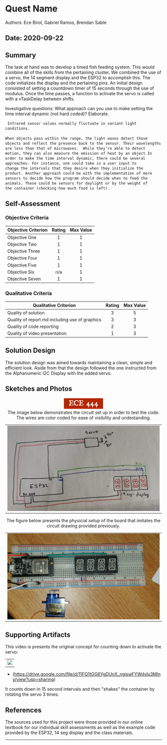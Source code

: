 # Quest Name
Authors: Ece Birol, Gabriel Ramos, Brendan Sable

Date: 2020-09-22
-----

## Summary

The task at hand was to develop a timed fish feeding system. This would combine all of the skills from the pertaining cluster. We combined the use of a servo, the 14 segment display and the ESP32 to accomplish this. The code initializes the display and the pertaining pins. An initial design consisted of setting a countdown timer of 15 seconds through the use of modulus. Once the time passes, a function to activate the servo is called with a vTaskDelay between shifts.  

Investigative questions: 
    What approach can you use to make setting the time interval dynamic (not hard coded)? Elaborate.

     Infrared sensor values normally fluctuate in variant light conditions.  

	When objects pass within the range, the light waves detect those objects and reflect the presence back to the sensor. Their wavelengths are less than that of microwaves.  While they’re able to detect motion, they can also measure the emission of heat by an object.In order to make the time interval dynamic, there could be several approaches. For instance, one could take in a user input to 
    change the intervals that they desire when they initialize the product. Another approach could be with the implementation of more 
    sensors to decide how the program should decide when to feed the animals. These could be sensors for daylight or by the weight of 
    the container (checking how much food is left). 

## Self-Assessment

### Objective Criteria

| Objective Criterion | Rating | Max Value  | 
|---------------------------------------------|:-----------:|:---------:|
| Objective One | 1 |  1     |       1         |
| Objective Two | 1 |  1     |       1         |
| Objective Three | 1 |  1     |     1         |
| Objective Four | 1 |  1     |      1         |
| Objective Five | 1 |  1     |      1         |
| Objective Six | n/a |  1     |       n/a       |
| Objective Seven | 1 |  1     |     1         |


### Qualitative Criteria

| Qualitative Criterion | Rating | Max Value  | 
|---------------------------------------------|:-----------:|:---------:|
| Quality of solution | 3 |  5     |       3
| Quality of report.md including use of graphics | 3 |  3     |      3
| Quality of code reporting | 2 |  3     |       2
| Quality of video presentation | 1 |  3     |       1


## Solution Design

The solution design was aimed towards maintaining a clean, simple and efficient look. Aside from that the design followed the one instructed from the Alphanumeric I2C Display with the added servo.



## Sketches and Photos
<center><img src="./images/ece444.png" width="25%" /></center>  

<center> The image below demonstrates the circuit set up in order to test the code. The wires are color coded for ease of visibility and undestanding. </center>

<div style="text-align: center">
    <table>
        <tr>
            <td style="text-align: center">
                    <img src="https://github.com/gramos0211/Team1-Birol-Ramos-Sable/blob/master/quest-1/images/circuitdrawing.jpeg"/>
            </td>  
      </tr>
  </table>
  </div>

<center>The figure below presents the physicial setup of the board that imitates the circuit drawing provided previously.</center>
<div style="text-align: center">
    <table>
        <tr>
            <td style="text-align: center">
                    <img src="https://github.com/gramos0211/Team1-Birol-Ramos-Sable/blob/master/quest-1/images/quest1-setup.jpeg"/>
            </td>  
      </tr>
  </table>
  </div>

## Supporting Artifacts

This video is presents the original concept for counting down to activate the servo:
 
<div style="text-align: center">
    <table>
        <tr>
            <td style="text-align: center">
                    <img src="https://github.com/gramos0211/Team1-Birol-Ramos-Sable/blob/master/quest-1/images/servoandcountdown.gif"/>
            </td>  
      </tr>
  </table>
  </div>

- (https://drive.google.com/file/d/11FQ1tGG6YgDUnX_ngiswFYWdyIu3MIny/view?usp=sharing)

It counts down in 15 second intervals and then "shakes" the container by rotating the servo 3 times.

## References

The sources used for this project were those provided in our online textbook for our individual skill assessments as well as the example code provided by the ESP32, 14 seg display and the class materials.

-----

